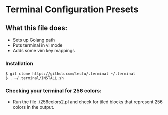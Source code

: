 # Terminal Configuration Presets

## What this file does:

- Sets up Golang path
- Puts terminal in vi mode
- Adds some vim key mappings

### Installation

```
$ git clone https://github.com/tecfu/.terminal ~/.terminal
$ . ~/.terminal/INSTALL.sh
```

### Checking your terminal for 256 colors:

- Run the file ./256colors2.pl and check for tiled blocks that
represent 256 colors in the output.

